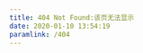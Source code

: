 ```yaml
---
title: 404 Not Found:该页无法显示
date: 2020-01-10 13:54:19
paramlink: /404
---
```

<!DOCTYPE html>
<html>
  <head>
    <meta http-equiv="content-type" content="text/html;charset=utf-8;" />
    <meta http-equiv="X-UA-Compatible" content="IE=edge,chrome=1" />
    <meta name="robots" content="all" />
    <meta name="robots" content="index,follow" />
    <link
      rel="stylesheet"
      type="text/css"
      href="https://qzone.qq.com/gy/404/style/404style.css"
    />
  </head>
  <body>
    <script
      type="text/plain"
      src="http://www.qq.com/404/search_children.js"
      charset="utf-8"
      homePageUrl="https://html546.github.io/"
      homePageName="回到我的主页"
    ></script>
    <script src="https://qzone.qq.com/gy/404/data.js" charset="utf-8"></script>
    <script src="https://qzone.qq.com/gy/404/page.js" charset="utf-8"></script>
  </body>
</html>
